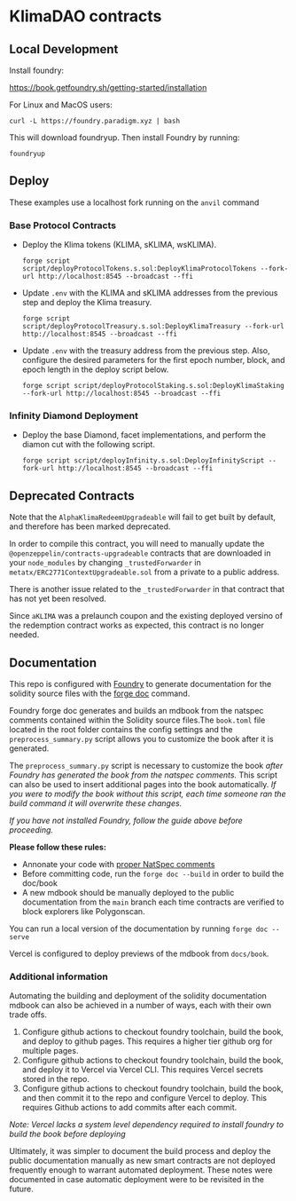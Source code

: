 # KlimaDAO contracts

## Local Development

Install foundry:

https://book.getfoundry.sh/getting-started/installation

For Linux and MacOS users:

```
curl -L https://foundry.paradigm.xyz | bash
```

This will download foundryup. Then install Foundry by running:

```
foundryup
```

## Deploy

These examples use a localhost fork running on the `anvil` command

### Base Protocol Contracts

- Deploy the Klima tokens (KLIMA, sKLIMA, wsKLIMA).

  ```
  forge script script/deployProtocolTokens.s.sol:DeployKlimaProtocolTokens --fork-url http://localhost:8545 --broadcast --ffi
  ```

- Update `.env` with the KLIMA and sKLIMA addresses from the previous step and deploy the Klima treasury.

  ```
  forge script script/deployProtocolTreasury.s.sol:DeployKlimaTreasury --fork-url http://localhost:8545 --broadcast --ffi
  ```

- Update `.env` with the treasury address from the previous step. Also, configure the desired parameters for the first epoch number, block, and epoch length in the deploy script below.

  ```
  forge script script/deployProtocolStaking.s.sol:DeployKlimaStaking --fork-url http://localhost:8545 --broadcast --ffi
  ```

### Infinity Diamond Deployment

- Deploy the base Diamond, facet implementations, and perform the diamon cut with the following script.
  ```
  forge script script/deployInfinity.s.sol:DeployInfinityScript --fork-url http://localhost:8545 --broadcast --ffi
  ```

## Deprecated Contracts

Note that the `AlphaKlimaRedeemUpgradeable` will fail to get built by default, and therefore has been marked deprecated.

In order to compile this contract, you will need to manually update the `@openzeppelin/contracts-upgradeable`
contracts that are downloaded in your `node_modules` by changing `_trustedForwarder`
in `metatx/ERC2771ContextUpgradeable.sol` from a private to a public address.

There is another issue related to the `_trustedForwarder` in that contract that has not yet been resolved.

Since `aKLIMA` was a prelaunch coupon and the existing deployed versino of the redemption contract works as expected, this contract is no longer needed.

## Documentation

This repo is configured with [Foundry](https://book.getfoundry.sh/) to generate documentation for the solidity source files with the [forge doc](https://book.getfoundry.sh/reference/forge/forge-doc) command.

Foundry forge doc generates and builds an mdbook from the natspec comments contained within the Solidity source files.The `book.toml` file located in the root folder contains the config settings and the `preprocess_summary.py` script allows you to customize the book after it is generated.

The `preprocess_summary.py` script is necessary to customize the book *after Foundry has generated the book from the natspec comments.* This script can also be used to insert additional pages into the book automatically. *If you were to modify the book without this script, each time someone ran the build command it will overwrite these changes.*

*If you have not installed Foundry, follow the guide above before proceeding.*

**Please follow these rules:**
- Annonate your code with [proper NatSpec comments](https://docs.soliditylang.org/en/latest/natspec-format.html)
- Before committing code, run the `forge doc --build` in order to build the doc/book
- A new mdbook should be manually deployed to the public documentation from the `main` branch each time contracts are verified to block explorers like Polygonscan.

You can run a local version of the documentation by running `forge doc --serve`

Vercel is configured to deploy previews of the mdbook from `docs/book`.

### Additional information 

Automating the building and deployment of the solidity documentation mdbook can also be achieved in a number of ways, each with their own trade offs.
1. Configure github actions to checkout foundry toolchain, build the book, and deploy to github pages. This requires a higher tier github org for multiple pages.
2. Configure github actions to checkout foundry toolchain, build the book, and deploy it to Vercel via Vercel CLI. This requires Vercel secrets stored in the repo.
3. Configure github actions to checkout foundry toolchain, build the book, and then commit it to the repo and configure Vercel to deploy. This requires Github actions to add commits after each commit.

*Note: Vercel lacks a system level dependency required to install foundry to build the book before deploying*

Ultimately, it was simpler to document the build process and deploy the public documentation manually as new smart contracts are not deployed frequently enough to warrant automated deployment. These notes were documented in case automatic deployment were to be revisited in the future.